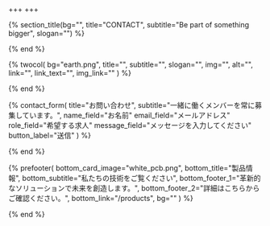 +++
+++

{% section_title(bg="", title="CONTACT", subtitle="Be part of something bigger", slogan="") %}
<!--display element -->
{% end %}

{% twocol(
  bg="earth.png",
  title="",
  subtitle="",
  slogan="",
  img="",
  alt="",
  link="",
  link_text="",
  img_link=""
) %}
<!-- no text -->
{% end %}


{% contact_form(
  title="お問い合わせ",
  subtitle="一緒に働くメンバーを常に募集しています。",
  name_field="お名前"
  email_field="メールアドレス"
  role_field="希望する求人"
  message_field="メッセージを入力してください"
  button_label="送信"
) %}
<!--display element -->
{% end %}

{% prefooter(
  bottom_card_image="white_pcb.png",
  bottom_title="製品情報",
  bottom_subtitle="私たちの技術をご覧ください",
  bottom_footer_1="革新的なソリューションで未来を創造します。",
  bottom_footer_2="詳細はこちらからご確認ください。",
  bottom_link="/products",
  bg=""
) %}
<!--display element -->
{% end %}

